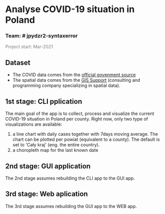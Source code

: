 # Analyse COVID-19 situation in Poland
### Team: # jpydzr2-syntaxerror
<span style="color: gray; font-size:1em;">Project start: Mar-2021</span>




## Dataset


 - The COVID data comes from the [official govenment source](https://arcgis.com/sharing/rest/content/items/e16df1fa98c2452783ec10b0aea4b341/data)
 - The spatial data comes from the [GIS Support](https://www.gis-support.pl/downloads/Powiaty.zip) (consulting and programming company specializing in spatial data).




## 1st stage: CLI pplication
The main goal of the app is to collect, process and visualize the current COVID-19 situation in Poland per county. Right now, only two type of visualizations are available:


 1. a line chart with daily cases together with 7days moving average. The chart can be plotted per powiat (equivalent to a county). The default is set to 'Cały kraj' (eng. the entire country).
 2. a choropleth map for the last known date




## 2nd stage: GUI application
The 2nd stage assumes rebuilding the CLI app to the GUI app.


## 3rd stage: Web aplication
The 3rd stage assumes rebuilding the GUI app to the WEB app.
